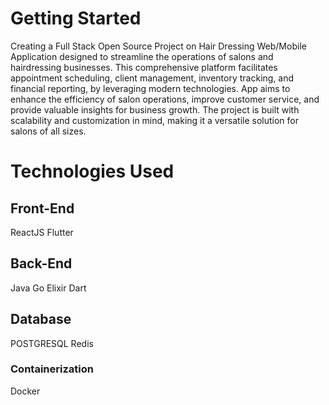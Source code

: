 # Getting Started

Creating a Full Stack Open Source Project on Hair Dressing Web/Mobile Application designed to streamline the operations of salons and hairdressing businesses. This comprehensive platform facilitates appointment scheduling, client management, inventory tracking, and financial reporting, by leveraging modern technologies. App aims to enhance the efficiency of salon operations, improve customer service, and provide valuable insights for business growth. The project is built with scalability and customization in mind, making it a versatile solution for salons of all sizes.

# Technologies Used

## Front-End

ReactJS
Flutter

## Back-End

Java
Go
Elixir
Dart

## Database

POSTGRESQL
Redis

### Containerization

Docker